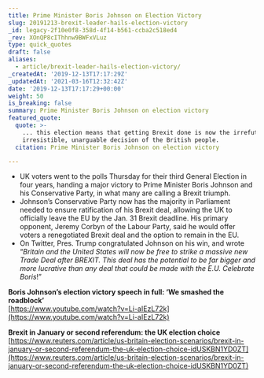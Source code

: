 ```yaml
---
title: Prime Minister Boris Johnson on Election Victory
slug: 20191213-brexit-leader-hails-election-victory
_id: legacy-2f10e0f8-358d-4f14-b561-ccba2c518ed4
_rev: XOnQP8cIThhnw9BWFxVLuz
type: quick_quotes
draft: false
aliases:
  - article/brexit-leader-hails-election-victory/
_createdAt: '2019-12-13T17:17:29Z'
_updatedAt: '2021-03-16T12:32:42Z'
date: '2019-12-13T17:17:29+00:00'
weight: 50
is_breaking: false
summary: Prime Minister Boris Johnson on election victory
featured_quote:
  quote: >-
    ... this election means that getting Brexit done is now the irrefutable,
    irresistible, unarguable decision of the British people.
  citation: Prime Minister Boris Johnson on election victory

---
```

* UK voters went to the polls Thursday for their third General Election in four years, handing a major victory to Prime Minister Boris Johnson and his Conservative Party, in what many are calling a Brexit triumph.
* Johnson’s Conservative Party now has the majority in Parliament needed to ensure ratification of his Brexit deal, allowing the UK to officially leave the EU by the Jan. 31 Brexit deadline. His primary opponent, Jeremy Corbyn of the Labour Party, said he would offer voters a renegotiated Brexit deal and the option to remain in the EU.
* On Twitter, Pres. Trump congratulated Johnson on his win, and wrote “_Britain and the United States will now be free to strike a massive new Trade Deal after BREXIT. This deal has the potential to be far bigger and more lucrative than any deal that could be made with the E.U. Celebrate Boris_!”

**Boris Johnson’s election victory speech in full: ‘We smashed the roadblock’**  
[https://www.youtube.com/watch?v=Li-aIEzL72k](https://www.youtube.com/watch?v=Li-aIEzL72k)

**Brexit in January or second referendum: the UK election choice**  
[https://www.reuters.com/article/us-britain-election-scenarios/brexit-in-january-or-second-referendum-the-uk-election-choice-idUSKBN1YD0ZT](https://www.reuters.com/article/us-britain-election-scenarios/brexit-in-january-or-second-referendum-the-uk-election-choice-idUSKBN1YD0ZT)